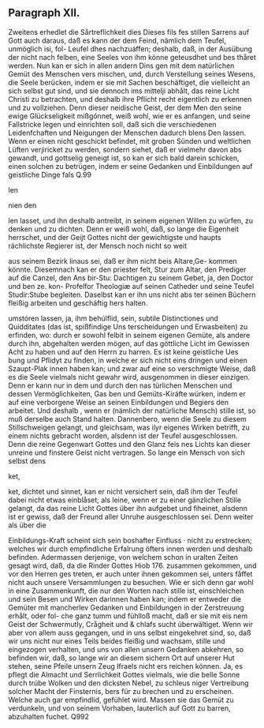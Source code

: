 
<!-- Seite 513 -->
Paragraph XII.
--------------

Zweitens erhedlet die Sårtreflichkeit dies Dieses fils fes stillen Sarrens auf Gott auch daraus, daß es kann der dem Feind, nämlich dem Teufel, unmöglich isi, fol- Leufel dhes nachzuáffen; deshalb, daß, in der Ausübung der nicht nach felben, eine Seeles von ihm könne geteusdhet und bes thåret werden. Nun kan er sich in allen andern Dins gen mit dem natürlichen Gemüt des Menschen vers mischen, und, durch Verstellung seines Wesens, die Seele berücken, indem er sie mit Sachen beschäftiget, die vielleicht an sich selbst gut sind, und sie dennoch ims mittelji abhålt, das reine Licht Christi zu betrachten, und deshalb ihre Pflicht recht eigentlich zu erkennen und zu vollziehen. Denn dieser neidische Geist, der dem Men den seine ewige Glückseligkeit mißgónnet, weiß wohl, wie er es anfangen, und seine Fallstricke legen und einrichten soll, daß sich die verschiedenen Leidenfchaften und Neigungen der Menschen dadurch blens Den lassen. Wenn er einen nicht geschickt befindet, mit groben Sünden und weltlichen Lüften verjiricket zu werden, sondern siehet, daß er vielmehr davon abs gewandt, und gottselig geneigt ist, so kan er sich bald darein schicken, einen solchen zu betrügen, indem er seine Gedanken und Einbildungen auf geistliche Dinge fals Q.99

len

nien den
<!-- Seite 514 -->
len lasset, und ihn deshalb antreibt, in seinem eigenen Willen zu würfen, zu denken und zu dichten. Denn er weiß wohl, daß, so lange die Eigenheit herrschet, und der Geijt Gottes nicht der gewichtigste und haupts rächlichste Regierer ist, der Mensch noch nicht so weit

aus seinem Bezirk linaus sei, daß er ihm nicht beis Altare,Ge- kommen könnte. Diesemnach kan er den priester felt, Stur zum Altar, den Prediger auf die Canzel, den Ans bir-Stu: Dachtigen zu seinem Gebet, ja, den Doctor und ben ze. kon- Profelfor Theologiæ auf seinen Catheder und seine Teufel Studir:Stube begleiten. Daselbst kan er ihn uns nicht abs ter seinen Büchern fleißig arbeiten und geschäftig hers halten.

umstóren lassen, ja, ihm behúlflid, sein, subtile Distinctiones und Quidditates (das ist, spißfindige Uns terscheidungen und Erwasbeiten) zu erfinden, wo: durch er sowohl felbit in seinem eigenen Gemüte, als andere durch ihn, abgehalten werden mögen, auf das göttliche Licht im Gewissen Acht zu haben und auf den Herrn zu harren. Es ist keine geistliche Ues bung und Pflidyt zu finden, in welche er sich nicht eins dringen und einen Szaupt-Plak innen haben kan; und zwar auf eine so verschmigte Weise, daß es die Seele vielmals nicht gewahr wird, ausgenommen in dieser einzigen. Denn er kann nur in dem und durch den nas türlichen Menschen und dessen Vermöglichkeiten, Gas ben und Gemüts-Kiráfte würken, indem er auf eine verborgene Weise an seinen Einbildungen und Begiers den arbeitet. Und deshalb
, wenn er (nämlich der natürliche Mensch) stille ist, so muß derselbe auch Stand halten. Dannenbero, wenn die Seele zu diesem Stillschweigen gelangt, und gleichsam, was ilyr eigenes Wirken betrifft, zu einem nichts gebracht worden, alsdenn ist der Teufel ausgeschlossen. Denn die reine Gegenwart Gottes und den Glanz feis nes Lichts kan dieser unreine und finstere Geist nicht vertragen. So lange ein Mensch von sich selbst dens

ket,
<!-- Seite 515 -->
 ket, dichtet und sinnet, kan er nicht versichert sein,
daß ihm der Teufel dabei nicht etwas einblåset; als
leine, wenn er zu einer gänzlichen Stille gelangt,
da das reine Licht Gottes über ihn aufgebet und
fiheinet, alsdenn ist er gewiss, daß der Freund aller
Unruhe ausgeschlossen sei. Denn weiter als über die

  Einbildungs-Kraft scheint sich sein boshafter Einfluss
· nicht zu erstrecken; welches wir durch empfindliche
 Erfalrung öfters innen werden und deshalb befinden.
  Adermassen derjenige, von welchem schon in uralten
  Zeiten gesagt wird, daß, da die Rinder Gottes Hiob 176.
  zusammen gekommen, und vor den Herren ges
  treten, er auch unter ihnen gekommen sei, unters
  fåffet nicht auch unsere Versammlungen zu besuchen.
 Wie er sich denn gar wohl in eine Zusammenkunft,
  die nur den Worten nach stille ist, einschleichen und
  sein Besen und Wirken darinnen haben kan; indem
  er entweder die Gemüter mit mancherlev Gedanken
  und Einbildungen in der Zerstreuung erhålt, oder fol-
  che ganz tumm und fühlloß macht, daß er sie mit eis
 nem Geist der Schwermutly, Crågheit und & chlafs
  sucht überwältiget. Wenn wir aber von allem auss
  gegangen, und in uns selbst eingekehret sind, so, daß
  wir uns nicht nur eines Teils beides fleißig und
  wachsam, stille und eingezogen verhalten, und uns
  von allen unsern Gedanken abkehren, so befinden wir,
  daß, so lange wir an diesem sichern Ort auf unserer
  Hut stehen, seine Pfeile unsern Zeug Ifraels nicht ers
  reichen können. Ja, es pflegt die Almacht und
   Serrlichkeit Gottes vielmals, wie die belle Sonne
  durch trúbe Wolken und den dicksten Nebel, zu schleus
  niger Vertreibung solcher Macht der Finsternis, bers
  für zu brechen und zu erscheinen. Welche auch gar
  empfindlid, gefühlet wird. Massen sie das Gemüt
  zu verdunkeln, und von seinem Vorhaben, lauterlich
  auf Gott zu barren, abzuhalten fuchet.
         Q992

